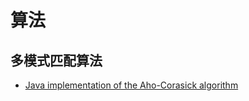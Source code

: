 # 算法

## 多模式匹配算法

* [Java implementation of the Aho-Corasick algorithm](https://github.com/robert-bor/aho-corasick)